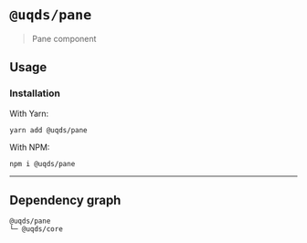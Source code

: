 # `@uqds/pane`

> Pane component

## Usage

### Installation

With Yarn:

```shell
yarn add @uqds/pane
```

With NPM:

```shell
npm i @uqds/pane
```

---

## Dependency graph

```shell
@uqds/pane
└─ @uqds/core
```
